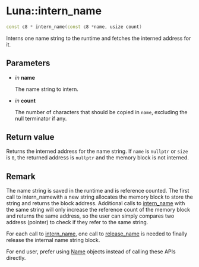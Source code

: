 # Luna::intern_name

```c++
const c8 * intern_name(const c8 *name, usize count)
```

Interns one name string to the runtime and fetches the interned address for it. 



## Parameters
* *in* **name**

    The name string to intern. 

* *in* **count**

    The number of characters that should be copied in `name`, excluding the null terminator if any. 

## Return value
Returns the interned address for the name string. If `name` is `nullptr` or `size` is `0`, the returned address is `nullptr` and the memory block is not interned. 

## Remark
The name string is saved in the runtime and is reference counted. The first call to intern_namewith a new string allocates the memory block to store the string and returns the block address. Additional calls to [intern_name](group___runtime_name_1gaf329effc2cb74e7437566596886907f1.md) with the same string will only increase the reference count of the memory block and returns the same address, so the user can simply compares two address (pointer) to check if they refer to the same string.


For each call to [intern_name](group___runtime_name_1gaf329effc2cb74e7437566596886907f1.md), one call to [release_name](group___runtime_name_1ga752306e6c9de3a73e7eac1d2945880a0.md) is needed to finally release the internal name string block.

For end user, prefer using [Name](class_luna_1_1_name.md) objects instead of calling these APIs directly. 

